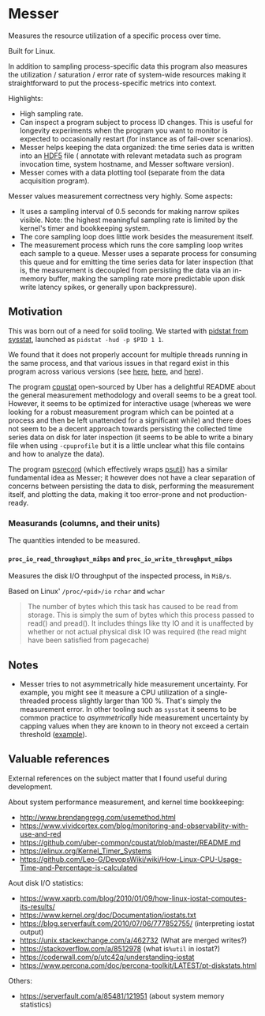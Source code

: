 # Messer

Measures the resource utilization of a specific process over time.

Built for Linux.

In addition to sampling process-specific data this program also measures the
utilization / saturation / error rate of system-wide resources making it
straightforward to put the process-specific metrics into context.

Highlights:

- High sampling rate.
- Can inspect a program subject to process ID changes. This is useful for
  longevity experiments when the program you want to monitor is expected to
  occasionally restart (for instance as of fail-over scenarios).
- Messer helps keeping the data organized: the time series data is written into
  an [HDF5](https://en.wikipedia.org/wiki/Hierarchical_Data_Format) file (
  annotate with relevant metadata such as program invocation time, system
  hostname, and Messer software version).
- Messer comes with a data plotting tool (separate from the data acquisition
  program).

Messer values measurement correctness very highly. Some aspects:

- It uses a sampling interval of 0.5 seconds for making narrow spikes visible.
  Note: the highest meaningful sampling rate is limited by the kernel's timer
  and bookkeeping system.
- The core sampling loop does little work besides the measurement itself.
- The measurement process which runs the core sampling loop writes each sample
  to a queue. Messer uses a separate process for consuming this queue and for
  emitting the time series data for later inspection (that is, the measurement
  is decoupled from persisting the data via an in-memory buffer, making the
  sampling rate more predictable upon disk write latency spikes, or generally
  upon backpressure).

## Motivation

This was born out of a need for solid tooling. We started with [pidstat from
sysstat](https://github.com/sysstat/sysstat/blob/master/pidstat.c), launched as
`pidstat -hud -p $PID 1 1`.

We found that it does not properly account for multiple threads running in the
same process, and that various issues in that regard exist in this program
across various versions (see
[here](https://github.com/sysstat/sysstat/issues/73#issuecomment-349946051),
[here](https://github.com/sysstat/sysstat/commit/52977c479), and
[here](https://github.com/sysstat/sysstat/commit/a63e87996)).

The program [cpustat](https://github.com/uber-common/cpustat) open-sourced by
Uber has a delightful README about the general measurement methodology and
overall seems to be a great tool. However, it seems to be optimized for
interactive usage (whereas we were looking for a robust measurement program
which can be pointed at a process and then be left unattended for a significant
while) and there does not seem to be a decent approach towards persisting the
collected time series data on disk for later inspection (it seems to be able to
write a binary file when using `-cpuprofile` but it is a little unclear what
this file contains and how to analyze the data).

The program [psrecord](https://github.com/astrofrog/psrecord) (which effectively
wraps [psutil](https://psutil.readthedocs.io/en/latest/)) has a similar
fundamental idea as Messer; it however does not have a clear separation of
concerns between persisting the data to disk, performing the measurement itself,
and plotting the data, making it too error-prone and not production-ready.


### Measurands (columns, and their units)

The quantities intended to be measured.

#### `proc_io_read_throughput_mibps` and `proc_io_write_throughput_mibps`

Measures the disk I/O throughput of the inspected process, in `MiB/s`.

Based on Linux' `/proc/<pid>/io` `rchar` and `wchar`

> The number of bytes which this task has caused to be read from storage. This
> is simply the sum of bytes which this process passed to read() and pread().
> It includes things like tty IO and it is unaffected by whether or not actual
> physical disk IO was required (the read might have been satisfied from
> pagecache)


## Notes

- Messer tries to not asymmetrically hide measurement uncertainty. For example,
  you might see it measure a CPU utilization of a single-threaded process
  slightly larger than 100 %. That's simply the measurement error. In other
  tooling such as `sysstat` it seems to be common practice to _asymmetrically_
  hide measurement uncertainty by capping values when they are known to in
  theory not exceed a certain threshold
  ([example](https://github.com/sysstat/sysstat/commit/52977c479d3de1cb2535f896273d518326c26722)).


## Valuable references

External references on the subject matter that I found useful during
development.

About system performance measurement, and kernel time bookkeeping:

- http://www.brendangregg.com/usemethod.html
- https://www.vividcortex.com/blog/monitoring-and-observability-with-use-and-red
- https://github.com/uber-common/cpustat/blob/master/README.md
- https://elinux.org/Kernel_Timer_Systems
- https://github.com/Leo-G/DevopsWiki/wiki/How-Linux-CPU-Usage-Time-and-Percentage-is-calculated

Aout disk I/O statistics:

- https://www.xaprb.com/blog/2010/01/09/how-linux-iostat-computes-its-results/
- https://www.kernel.org/doc/Documentation/iostats.txt
- https://blog.serverfault.com/2010/07/06/777852755/ (interpreting iostat output)
- https://unix.stackexchange.com/a/462732 (What are merged writes?)
- https://stackoverflow.com/a/8512978 (what is`%util` in iostat?)
- https://coderwall.com/p/utc42q/understanding-iostat
- https://www.percona.com/doc/percona-toolkit/LATEST/pt-diskstats.html

Others:

- https://serverfault.com/a/85481/121951 (about system memory statistics)